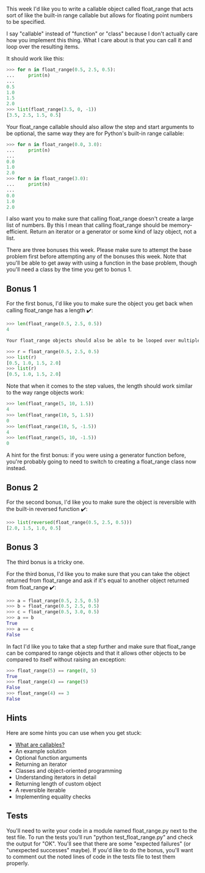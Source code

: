 This week I'd like you to write a callable object called float_range that acts sort of like the built-in range callable but allows for floating point numbers to be specified.

I say "callable" instead of "function" or "class" because I don't actually care how you implement this thing. What I care about is that you can call it and loop over the resulting items.

It should work like this:
```python
>>> for n in float_range(0.5, 2.5, 0.5):
...     print(n)
...
0.5
1.0
1.5
2.0
>>> list(float_range(3.5, 0, -1))
[3.5, 2.5, 1.5, 0.5]
```
Your float_range callable should also allow the step and start arguments to be optional, the same way they are for Python's built-in range callable:
```python
>>> for n in float_range(0.0, 3.0):
...     print(n)
...
0.0
1.0
2.0
>>> for n in float_range(3.0):
...     print(n)
...
0.0
1.0
2.0
```
I also want you to make sure that calling float_range doesn't create a large list of numbers. By this I mean that calling float_range should be memory-efficient. Return an iterator or a generator or some kind of lazy object, not a list.

There are three bonuses this week. Please make sure to attempt the base problem first before attempting any of the bonuses this week. Note that you'll be able to get away with using a function in the base problem, though you'll need a class by the time you get to bonus 1.

## Bonus 1

For the first bonus, I'd like you to make sure the object you get back when calling float_range has a length ✔️:
```python
>>> len(float_range(0.5, 2.5, 0.5))
4

Your float_range objects should also be able to be looped over multiple times at this point:

>>> r = float_range(0.5, 2.5, 0.5)
>>> list(r)
[0.5, 1.0, 1.5, 2.0]
>>> list(r)
[0.5, 1.0, 1.5, 2.0]
```
Note that when it comes to the step values, the length should work similar to the way range objects work:
```python
>>> len(float_range(5, 10, 1.5))
4
>>> len(float_range(10, 5, 1.5))
0
>>> len(float_range(10, 5, -1.5))
4
>>> len(float_range(5, 10, -1.5))
0
```
A hint for the first bonus: if you were using a generator function before, you're probably going to need to switch to creating a float_range class now instead.

## Bonus 2

For the second bonus, I'd like you to make sure the object is reversible with the built-in reversed function ✔️:
```python
>>> list(reversed(float_range(0.5, 2.5, 0.5)))
[2.0, 1.5, 1.0, 0.5]
```
## Bonus 3

The third bonus is a tricky one.

For the third bonus, I'd like you to make sure that you can take the object returned from float_range and ask if it's equal to another object returned from float_range ✔️:
```python
>>> a = float_range(0.5, 2.5, 0.5)
>>> b = float_range(0.5, 2.5, 0.5)
>>> c = float_range(0.5, 3.0, 0.5)
>>> a == b
True
>>> a == c
False
```
In fact I'd like you to take that a step further and make sure that float_range can be compared to range objects and that it allows other objects to be compared to itself without raising an exception:
```python
>>> float_range(5) == range(0, 5)
True
>>> float_range(4) == range(5)
False
>>> float_range(4) == 3
False
```

## Hints

Here are some hints you can use when you get stuck:

- [What are callables?](https://treyhunner.com/2019/04/is-it-a-class-or-a-function-its-a-callable/)
- An example solution
- Optional function arguments
- Returning an iterator
- Classes and object-oriented programming
- Understanding iterators in detail
- Returning length of custom object
- A reversible iterable
- Implementing equality checks

## Tests

You'll need to write your code in a module named float_range.py next to the test file. To run the tests you'll run "python test_float_range.py" and check the output for "OK". You'll see that there are some "expected failures" (or "unexpected successes" maybe). If you'd like to do the bonus, you'll want to comment out the noted lines of code in the tests file to test them properly.